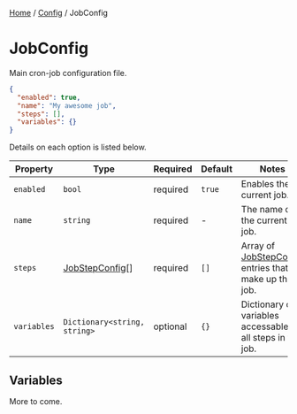 [Home](/README.md) / [Config](/docs/configuration/README.md) / JobConfig

# JobConfig
Main cron-job configuration file.

```json
{
  "enabled": true,
  "name": "My awesome job",
  "steps": [],
  "variables": {}
}
```

Details on each option is listed below.

| Property | Type | Required | Default | Notes |
| --- | --- | ---- | ---- | --- |
| `enabled` | `bool` | required | `true` | Enables the current job. |
| `name` | `string` | required | - | The name of the current job. |
| `steps` | [JobStepConfig](/docs/models/JobStepConfig.md)[] | required | `[]` | Array of [JobStepConfig](/docs/models/JobStepConfig.md) entries that make up this job. |
| `variables` | `Dictionary<string, string>` | optional | `{}` | Dictionary of variables accessable to all steps in this job. |

## Variables
More to come.
